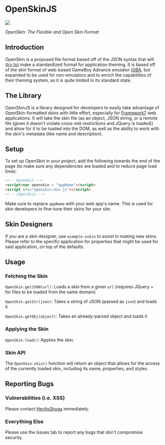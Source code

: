 # OpenSkinJS
![](https://raw.githubusercontent.com/Shugabuga/OpenSkinJS/master/OpenSkin.png)

*OpenSkin: The Flexible and Open Skin Format*

## Introduction

OpenSkin is a proposed file format based off of the JSON syntax that will ([try to](https://xkcd.com/927/)) make a standardized format for application theming. It is based off of the skin format of web-based GameBoy Advance emulator [iGBA](https://igbemu.com), but expanded to be used for non-emulators and to enrich the capabilities of their theming system, as it is quite limited in its standard state.

## The Library

OpenSkinJS is a library designed for developers to easily take advantage of OpenSkin-formatted skins with little effort, especially for [Framework7](http://framework7.io) web applications. It will take the skin file (as an object, JSON string, or a remote file (given it doesn't violate cross-site restrictions and JQuery is loaded)) and allow for it to be loaded into the DOM, as well as the ability to work with the skin's metadata (like name and description).

## Setup

To set up OpenSkin in your project, add the following towards the end of the page (to make sure any dependencies are loaded and to reduce page load time):

```html
<!-- OpenSkin -->
<script>var openskin = "appName"</script>
<script src="openskin.min.js"></script>
<!-- /OpenSkin -->
```

Make sure to replace `appName` with your web app's name. This is used for skin developers to fine-tune their skins for your site.

## Skin Designers

If you are a skin designer, use `example.oskin` to assist in making new skins. Please refer to the specific application for properties that might be used for said application, on top of the defaults.

## Usage

### Fetching the Skin

`OpenSkin.getJSON(url)`: Loads a skin from a given `url` (requires JQuery + for files to be loaded from the same domain)

`OpenSkin.getStr(json)`: Takes a string of JSON (passed as `json`) and loads it

`OpenSkin.getObj(object)`: Takes an already-parsed object and loads it

### Applying the Skin

`OpenSkin.load()`: Applies the skin.

### Skin API

The `OpenSkin.skin()` function will return an object that allows for the access of the currently loaded skin, including its name, properties, and styles.

## Reporting Bugs

### Vulnerabilities (i.e. XSS)

Please contact [HeyItsShuga](https://twitter.com/HeyItsShuga) immediately.

### Everything Else

Please use the Issues tab to report any bugs that don't compromise security.
